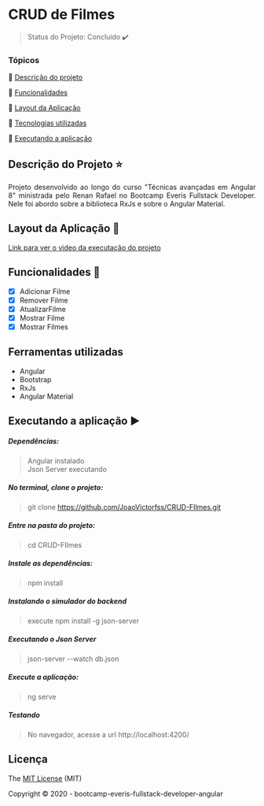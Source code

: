 # CRUD de Filmes
> Status do Projeto: Concluido :heavy_check_mark:

### Tópicos 

:small_blue_diamond: [Descrição do projeto](#descrição-do-projeto-star)

:small_blue_diamond: [Funcionalidades](#funcionalidades-checkered_flag)

:small_blue_diamond: [Layout da Aplicação](#layout-da-aplicação-dash)

:small_blue_diamond: [Tecnologias utilizadas](#tecnologias-utilizadas)

:small_blue_diamond: [Executando a aplicação](#executando-a-aplicação-arrow_forward)

## Descrição do Projeto :star:
<p align="justify"> 
  Projeto desenvolvido ao longo do curso "Técnicas avançadas em Angular 8" ministrada pelo  Renan Rafael no Bootcamp Everis Fullstack Developer. Nele foi abordo sobre a biblioteca RxJs e sobre o Angular Material.
</p>


## Layout da Aplicação :dash:

<a href="https://drive.google.com/file/d/1I6M3t0hzd185M0n_WVagXXYPjtrQKw-G/view?usp=sharing"> Link para ver o video da executação do projeto </a>


## Funcionalidades :checkered_flag:
- [X] Adicionar Filme
- [X] Remover Filme
- [X] AtualizarFilme
- [X] Mostrar Filme
- [X] Mostrar Filmes

## Ferramentas utilizadas
  - Angular
  - Bootstrap
  - RxJs
  - Angular Material

## Executando a aplicação :arrow_forward:
  ##### Dependências:
  > Angular instalado<br>
  > Json Server executando
  ##### No terminal, clone o projeto:
   > git clone https://github.com/JoaoVictorfss/CRUD-FIlmes.git
  
  ##### Entre na pasta do projeto:
   > cd CRUD-FIlmes

  ##### Instale as dependências:
   > npm install
 
  ##### Instalando o simulador do backend
  >  execute npm install -g json-server
  
  ##### Executando o Json Server
  >  json-server --watch db.json
  
  ##### Execute a aplicação:
   > ng serve
  
  ##### Testando
  > No navegador, acesse a url http://localhost:4200/
  
  ## Licença 
  The [MIT License]() (MIT)

  Copyright :copyright: 2020 - bootcamp-everis-fullstack-developer-angular
